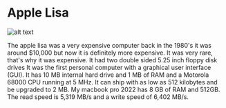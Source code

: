 # Apple Lisa

![alt text](https://upload.wikimedia.org/wikipedia/commons/b/b9/Apple-lisa-1.jpg)
![]()

The apple lisa was a very expensive computer back in the 1980's it was around $10,000 but now it is definitely more expensive. It was very rare, that's why it was expensive. 
It had two double sided 5.25 inch floppy disk drives It was the first personal computer with a graphical user interface (GUI). 
It has 10 MB internal hard drive and 1 MB of RAM and a Motorola 68000 CPU running at 5 MHz. 
It can ship with as low as 512 kilobytes and be upgraded to 2 MB. 
My macbook pro 2022 has 8 GB of RAM and 512GB. The read speed is 5,319 MB/s and a write speed of 6,402 MB/s.
